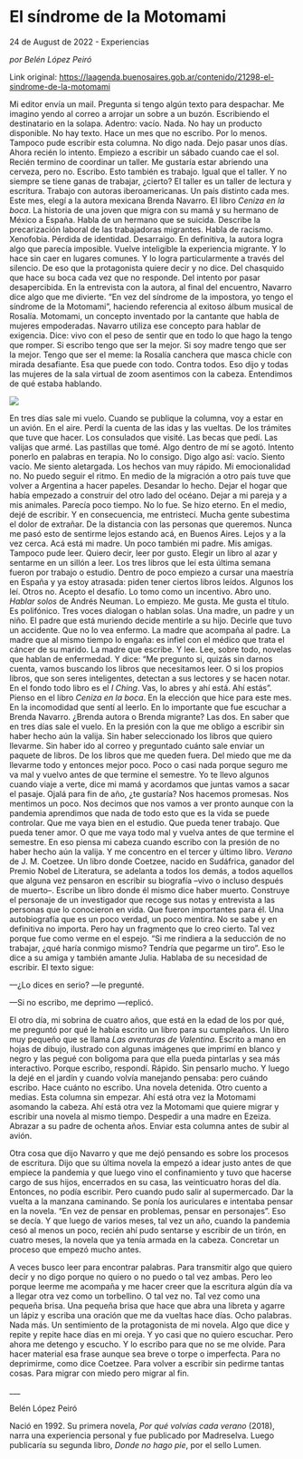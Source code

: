 # El síndrome de la Motomami



24 de August de 2022 - Experiencias

_por Belén López Peiró_

Link original: https://laagenda.buenosaires.gob.ar/contenido/21298-el-sindrome-de-la-motomami



Mi editor envía un mail. Pregunta si tengo algún texto para despachar. Me imagino yendo al correo a arrojar un sobre a un buzón. Escribiendo el destinatario en la solapa. Adentro: vacío. Nada. No hay un producto disponible. No hay texto. Hace un mes que no escribo. Por lo menos. Tampoco pude escribir esta columna. No digo nada. Dejo pasar unos días. Ahora recién lo intento. Empiezo a escribir un sábado cuando cae el sol. Recién termino de coordinar un taller. Me gustaría estar abriendo una cerveza, pero no. Escribo. Esto también es trabajo. Igual que el taller. Y no siempre se tiene ganas de trabajar, ¿cierto? El taller es un taller de lectura y escritura. Trabajo con autoras iberoamericanas. Un país distinto cada mes. Este mes, elegí a la autora mexicana Brenda Navarro. El libro *Ceniza en la boca*. La historia de una joven que migra con su mamá y su hermano de México a España. Habla de un hermano que se suicida. Describe la precarización laboral de las trabajadoras migrantes. Habla de racismo. Xenofobia. Pérdida de identidad. Desarraigo. En definitiva, la autora logra algo que parecía imposible. Vuelve inteligible la experiencia migrante. Y lo hace sin caer en lugares comunes. Y lo logra particularmente a través del silencio. De eso que la protagonista quiere decir y no dice. Del chasquido que hace su boca cada vez que no responde. Del intento por pasar desapercibida. En la entrevista con la autora, al final del encuentro, Navarro dice algo que me divierte. “En vez del síndrome de la impostora, yo tengo el síndrome de la Motomami”, haciendo referencia al exitoso álbum musical de Rosalía. Motomami, un concepto inventado por la cantante que habla de mujeres empoderadas. Navarro utiliza ese concepto para hablar de exigencia. Dice: vivo con el peso de sentir que en todo lo que hago la tengo que romper. Si escribo tengo que ser la mejor. Si soy madre tengo que ser la mejor. Tengo que ser el meme: la Rosalía canchera que masca chicle con mirada desafiante. Esa que puede con todo. Contra todos. Eso dijo y todas las mujeres de la sala virtual de zoom asentimos con la cabeza. Entendimos de qué estaba hablando.




![](https://cdn.feater.me/files/images/350685/f59b1f93-db80-4cce-bce1-7903b310bb7a.jpeg)




En tres días sale mi vuelo. Cuando se publique la columna, voy a estar en un avión. En el aire. Perdí la cuenta de las idas y las vueltas. De los trámites que tuve que hacer. Los consulados que visité. Las becas que pedí. Las valijas que armé. Las pastillas que tomé. Algo dentro de mí se agotó. Intento ponerlo en palabras en terapia. No lo consigo. Digo algo así: vacío. Siento vacío. Me siento aletargada. Los hechos van muy rápido. Mi emocionalidad no. No puedo seguir el ritmo. En medio de la migración a otro país tuve que volver a Argentina a hacer papeles. Desandar lo hecho. Dejar el hogar que había empezado a construir del otro lado del océano. Dejar a mi pareja y a mis animales. Parecía poco tiempo. No lo fue. Se hizo eterno. En el medio, dejé de escribir. Y en consecuencia, me entristecí. Mucha gente subestima el dolor de extrañar. De la distancia con las personas que queremos. Nunca me pasó esto de sentirme lejos estando acá, en Buenos Aires. Lejos y a la vez cerca. Acá está mi madre. Un poco también mi padre. Mis amigas. Tampoco pude leer. Quiero decir, leer por gusto. Elegir un libro al azar y sentarme en un sillón a leer. Los tres libros que leí esta última semana fueron por trabajo o estudio. Dentro de poco empiezo a cursar una maestría en España y ya estoy atrasada: piden tener ciertos libros leídos. Algunos los leí. Otros no. Acepto el desafío. Lo tomo como un incentivo. Abro uno. *Hablar solos* de Andrés Neuman. Lo empiezo. Me gusta. Me gusta el título. Es polifónico. Tres voces dialogan o hablan solas. Una madre, un padre y un niño. El padre que está muriendo decide mentirle a su hijo. Decirle que tuvo un accidente. Que no lo vea enfermo. La madre que acompaña al padre. La madre que al mismo tiempo lo engaña: es infiel con el médico que trata el cáncer de su marido. La madre que escribe. Y lee. Lee, sobre todo, novelas que hablan de enfermedad. Y dice: “Me pregunto si, quizás sin darnos cuenta, vamos buscando los libros que necesitamos leer. O si los propios libros, que son seres inteligentes, detectan a sus lectores y se hacen notar. En el fondo todo libro es el *I Ching*. Vas, lo abres y ahí está. Ahí estás”. Pienso en el libro *Ceniza en la boca*. En la elección que hice para este mes. En la incomodidad que sentí al leerlo. En lo importante que fue escuchar a Brenda Navarro. ¿Brenda autora o Brenda migrante? Las dos. En saber que en tres días sale el vuelo. En la presión con la que me obligo a escribir sin haber hecho aún la valija. Sin haber seleccionado los libros que quiero llevarme. Sin haber ido al correo y preguntado cuánto sale enviar un paquete de libros. De los libros que me queden fuera. Del miedo que me da llevarme todo y entonces mejor poco. Poco o casi nada porque seguro me va mal y vuelvo antes de que termine el semestre. Yo te llevo algunos cuando viaje a verte, dice mi mamá y acordamos que juntas vamos a sacar el pasaje. Ojalá para fin de año, ¿te gustaría? Nos hacemos promesas. Nos mentimos un poco. Nos decimos que nos vamos a ver pronto aunque con la pandemia aprendimos que nada de todo esto que es la vida se puede controlar. Que me vaya bien en el estudio. Que pueda tener trabajo. Que pueda tener amor. O que me vaya todo mal y vuelva antes de que termine el semestre. En eso piensa mi cabeza cuando escribo con la presión de no haber hecho aún la valija. Y me concentro en el tercer y último libro. *Verano* de J. M. Coetzee. Un libro donde Coetzee, nacido en Sudáfrica, ganador del Premio Nobel de Literatura, se adelanta a todos los demás, a todos aquellos que alguna vez pensaron en escribir su biografía –vivo o incluso después de muerto–. Escribe un libro donde él mismo dice haber muerto. Construye el personaje de un investigador que recoge sus notas y entrevista a las personas que lo conocieron en vida. Que fueron importantes para él. Una autobiografía que es un poco verdad, un poco mentira. No se sabe y en definitiva no importa. Pero hay un fragmento que lo creo cierto. Tal vez porque fue como verme en el espejo. “Si me rindiera a la seducción de no trabajar, ¿qué haría conmigo mismo? Tendría que pegarme un tiro”. Eso le dice a su amiga y también amante Julia. Hablaba de su necesidad de escribir.­ El texto sigue:




—¿Lo dices en serio? —le pregunté.




—Si no escribo, me deprimo —replicó.




El otro día, mi sobrina de cuatro años, que está en la edad de los por qué, me preguntó por qué le había escrito un libro para su cumpleaños. Un libro muy pequeño que se llama *Las aventuras de Valentina*. Escrito a mano en hojas de dibujo, ilustrado con algunas imágenes que imprimí en blanco y negro y las pegué con boligoma para que ella pueda pintarlas y sea más interactivo. Porque escribo, respondí. Rápido. Sin pensarlo mucho. Y luego la dejé en el jardín y cuando volvía manejando pensaba: pero cuándo escribo. Hace cuánto no escribo. Una novela detenida. Otro cuento a medias. Esta columna sin empezar. Ahí está otra vez la Motomami asomando la cabeza. Ahí está otra vez la Motomami que quiere migrar y escribir una novela al mismo tiempo. Despedir a una madre en Ezeiza. Abrazar a su padre de ochenta años. Enviar esta columna antes de subir al avión.




Otra cosa que dijo Navarro y que me dejó pensando es sobre los procesos de escritura. Dijo que su última novela la empezó a idear justo antes de que empiece la pandemia y que luego vino el confinamiento y tuvo que hacerse cargo de sus hijos, encerrados en su casa, las veinticuatro horas del día. Entonces, no podía escribir. Pero cuando pudo salir al supermercado. Dar la vuelta a la manzana caminando. Se ponía los auriculares e intentaba pensar en la novela. “En vez de pensar en problemas, pensar en personajes”. Eso se decía. Y que luego de varios meses, tal vez un año, cuando la pandemia cesó al menos un poco, recién ahí pudo sentarse y escribir de un tirón, en cuatro meses, la novela que ya tenía armada en la cabeza. Concretar un proceso que empezó mucho antes.




A veces busco leer para encontrar palabras. Para transmitir algo que quiero decir y no digo porque no quiero o no puedo o tal vez ambas. Pero leo porque leerme me acompaña y me hacer creer que la escritura algún día va a llegar otra vez como un torbellino. O tal vez no. Tal vez como una pequeña brisa. Una pequeña brisa que hace que abra una libreta y agarre un lápiz y escriba una oración que me da vueltas hace días. Ocho palabras. Nada más. Un sentimiento de la protagonista de mi novela. Algo que dice y repite y repite hace días en mi oreja. Y yo casi que no quiero escuchar. Pero ahora me detengo y escucho. Y lo escribo para que no se me olvide. Para hacer material esa frase aunque sea breve o torpe o imperfecta. Para no deprimirme, como dice Coetzee. Para volver a escribir sin pedirme tantas cosas. Para migrar con miedo pero migrar al fin.




\_\_\_




Belén López Peiró




Nació en 1992. Su primera novela, *Por qué volvías cada verano* (2018), narra una experiencia personal y fue publicado por Madreselva. Luego publicaría su segunda libro, *Donde no hago pie*, por el sello Lumen.



